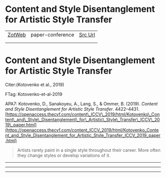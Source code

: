 
# Content and Style Disentanglement for Artistic Style Transfer
|       |       |       |
|  ---  |  ---  |  ---  |
|   [ZotWeb](http://zotero.org/users/180474/items/QHUTRIZI)    | paper-conference      | [Src Url](https://openaccess.thecvf.com/content_ICCV_2019/html/Kotovenko_Content_and_Style_Disentanglement_for_Artistic_Style_Transfer_ICCV_2019_paper.html)      |
|       |       |       |
|       |       |       |

Content and Style Disentanglement for Artistic Style Transfer
=============================================================



Citer:(Kotovenko et al., 2019)

FTag: Kotovenko-et-al-2019

APA7: Kotovenko, D., Sanakoyeu, A., Lang, S., & Ommer, B. (2019). _Content and Style Disentanglement for Artistic Style Transfer_. 4422–4431. [https://openaccess.thecvf.com/content\_ICCV\_2019/html/Kotovenko\_Content\_and\_Style\_Disentanglement\_for\_Artistic\_Style\_Transfer\_ICCV\_2019\_paper.html](https://openaccess.thecvf.com/content_ICCV_2019/html/Kotovenko_Content_and_Style_Disentanglement_for_Artistic_Style_Transfer_ICCV_2019_paper.html)



>Artists rarely paint in a single style throughout their career. More often they change styles or develop variations of it.
----------------------------------------------------------------------------------------------------------------------------






----

----

